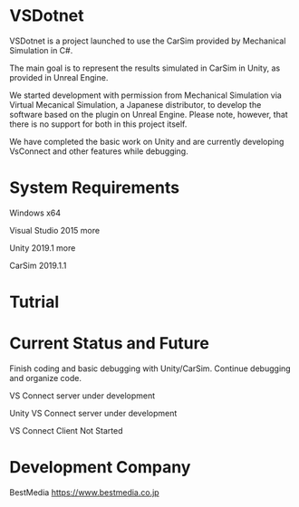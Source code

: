 # VSDotnet

VSDotnet is a project launched to use the CarSim provided by Mechanical Simulation in C#.

The main goal is to represent the results simulated in CarSim in Unity, as provided in Unreal Engine.

We started development with permission from Mechanical Simulation via Virtual Mecanical Simulation, a Japanese distributor, to develop the software based on the plugin on Unreal Engine.
Please note, however, that there is no support for both in this project itself.

We have completed the basic work on Unity and are currently developing VsConnect and other features while debugging.



# System Requirements
Windows x64

Visual Studio 2015 more

Unity 2019.1 more

CarSim 2019.1.1

# Tutrial
[tutriallink]:  https://github.com/BestMediaDeveloper/VsDotnet/blob/master/Documents/Tutrial.md



# Current Status and Future

Finish coding and basic debugging with Unity/CarSim. Continue debugging and organize code.

VS Connect server under development

Unity VS Connect server under development

VS Connect Client Not Started


# Development Company

BestMedia
https://www.bestmedia.co.jp